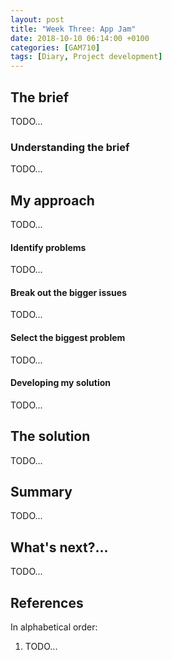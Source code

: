 ```yaml
---
layout: post
title: "Week Three: App Jam"
date: 2018-10-10 06:14:00 +0100
categories: [GAM710]
tags: [Diary, Project development]
---
```


## The brief

TODO...

### Understanding the brief

TODO...

## My approach

TODO...

#### Identify problems

TODO...

#### Break out the bigger issues

TODO...

#### Select the biggest problem

TODO...

#### Developing my solution

TODO...

## The solution

TODO...

## Summary

TODO...

## What's next?...

TODO...

## References

In alphabetical order:

1. TODO...
